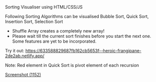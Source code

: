 Sorting Visualiser using HTML/CSS/JS

Following Sorting Algorithms can be visualised
Bubble Sort, Quick Sort, Insertion Sort, Selection Sort

- Shuffle Array creates a completely new array!
- Please wait till the current sort finishes before you start the next one. Some features are yet to be incorporated. 

Try it out: https://633588829687fb162cb5653f--heroic-frangipane-2de2ab.netlify.app/

Note: Red element in Quick Sort is pivot element of each recursion


[Screenshot (1152)](https://user-images.githubusercontent.com/26090486/193025178-63467c3b-d2ca-4135-9641-ac46633d4c7b.png)

